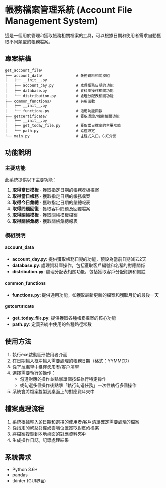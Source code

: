 
# 帳務檔案管理系統 (Account File Management System)

這是一個用於管理和獲取帳務相關檔案的工具，可以根據日期和使用者需求自動獲取不同類型的帳務檔案。

## 專案結構

```
get_account_file/
├── account_data/               # 帳務資料相關模組
│   ├── __init__.py
│   ├── account_day.py          # 處理帳務日期的功能
│   ├── database.py             # 資料庫操作相關功能
│   └── distribution.py         # 處理分配表相關功能
├── common_functions/           # 共用函數
│   ├── __init__.py
│   └── functions.py            # 通用功能函數
├── getcertificate/             # 獲取憑證/檔案相關功能
│   ├── __init__.py
│   ├── get_today_file.py       # 獲取當日檔案的主要功能
│   └── path.py                 # 路徑設定
└── main.py                     # 主程式入口，GUI介面
```

## 功能說明

### 主要功能

此系統提供以下主要功能：

1. **取得當日模板** - 獲取指定日期的帳務模板檔案
2. **取得當日帳務** - 獲取指定日期的帳務檔案
3. **取得今日彙總** - 獲取指定日期的彙總報表
4. **取得問題回復** - 獲取客戶問題及回覆檔案
5. **取得關帳模板** - 獲取關帳模板檔案
6. **取得關帳彙總** - 獲取關帳彙總報表

### 模組說明

#### account_data

- **account_day.py**: 提供獲取帳務日期的功能，預設為當前日期減去2天
- **database.py**: 處理資料庫操作，包括獲取客戶編號和名稱的對應關係
- **distribution.py**: 處理分配表相關功能，包括獲取客戶分配資訊和備註

#### common_functions

- **functions.py**: 提供通用功能，如獲取最新更新的檔案和獲取月份的最後一天

#### getcertificate

- **get_today_file.py**: 提供獲取各種帳務檔案的核心功能
- **path.py**: 定義系統中使用的各種路徑常數

## 使用方法

1. 執行exe啟動圖形使用者介面
2. 在日期輸入框中輸入需要處理的帳務日期（格式：YYMMDD）
3. 從下拉選單中選擇使用者/客戶清單
4. 選擇需要執行的操作：
   - 勾選對應的操作並點擊單個按鈕執行特定操作
   - 或勾選多個操作後點擊「執行勾選任務」一次性執行多個操作
5. 系統會將檔案複製到桌面上的對應資料夾中

## 檔案處理流程

1. 系統根據輸入的日期和選擇的使用者/客戶清單確定需要處理的檔案
2. 從指定的網路路徑或雲端位置獲取對應的檔案
3. 將檔案複製到本地桌面的對應資料夾中
4. 生成操作日誌，記錄處理結果


## 系統需求

- Python 3.6+
- pandas
- tkinter (GUI界面)